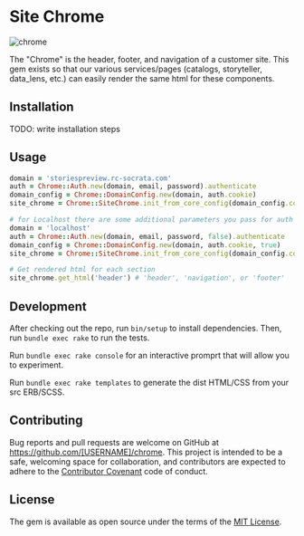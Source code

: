 # Site Chrome

![chrome](http://www.3dtotal.com/admin/new_cropper/tutorial_content_images/208_tid_main_01.jpg)

The "Chrome" is the header, footer, and navigation of a customer site. This gem exists so that our various services/pages (catalogs, storyteller, data_lens, etc.) can easily render the same html for these components.

## Installation

TODO: write installation steps

## Usage

```ruby
domain = 'storiespreview.rc-socrata.com'
auth = Chrome::Auth.new(domain, email, password).authenticate
domain_config = Chrome::DomainConfig.new(domain, auth.cookie)
site_chrome = Chrome::SiteChrome.init_from_core_config(domain_config.config)

# for Localhost there are some additional parameters you pass for auth to work without SSL errors
domain = 'localhost'
auth = Chrome::Auth.new(domain, email, password, false).authenticate
domain_config = Chrome::DomainConfig.new(domain, auth.cookie, true)
site_chrome = Chrome::SiteChrome.init_from_core_config(domain_config.config)

# Get rendered html for each section
site_chrome.get_html('header') # 'header', 'navigation', or 'footer'
```

## Development

After checking out the repo, run `bin/setup` to install dependencies. Then, run `bundle exec rake` to run the tests.

Run `bundle exec rake console` for an interactive promprt that will allow you to experiment.

Run `bundle exec rake templates` to generate the dist HTML/CSS from your src ERB/SCSS.

## Contributing

Bug reports and pull requests are welcome on GitHub at https://github.com/[USERNAME]/chrome. This project is intended to be a safe, welcoming space for collaboration, and contributors are expected to adhere to the [Contributor Covenant](http://contributor-covenant.org) code of conduct.


## License

The gem is available as open source under the terms of the [MIT License](http://opensource.org/licenses/MIT).

